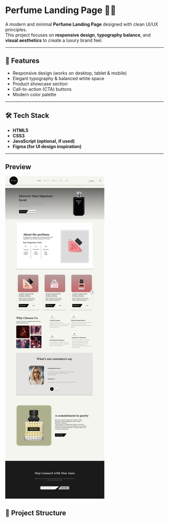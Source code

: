 # Perfume Landing Page 🌸✨  

A modern and minimal **Perfume Landing Page** designed with clean UI/UX principles.  
This project focuses on **responsive design**, **typography balance**, and **visual aesthetics** to create a luxury brand feel.  

---

## 🚀 Features  
- Responsive design (works on desktop, tablet & mobile)  
- Elegant typography & balanced white space  
- Product showcase section  
- Call-to-action (CTA) buttons  
- Modern color palette  

---

## 🛠️ Tech Stack  
- **HTML5**  
- **CSS3**  
- **JavaScript (optional, if used)**  
- **Figma (for UI design inspiration)**  

---
## Preview

![Landing Page Screenshot](./screenshoot.png)

## 📂 Project Structure  
